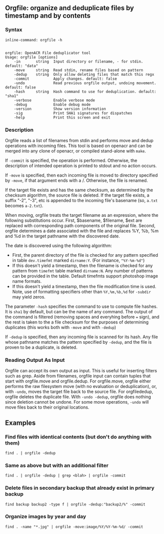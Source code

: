 ## Orgfile: organize and deduplicate files by timestamp and by contents

### Syntax

```
inline-command: orgfile -h


orgfile: OpenACR File deduplicator tool
Usage: orgfile [options]
    -in       string  Input directory or filename, - for stdin. default: "data"
    -move     string  Read stdin, rename files based on pattern
    -dedup    string  Only allow deleting files that match this regx
    -commit           Apply changes. default: false
    -undo             Read previous orgfile output, undoing movement. default: false
    -hash     string  Hash command to use for deduplication. default: "sha1"
    -verbose          Enable verbose mode
    -debug            Enable debug mode
    -version          Show version information
    -sig              Print SHA1 signatures for dispatches
    -help             Print this screen and exit

```

### Description

Orgfile reads a list of filenames from stdin and performs move and dedup operations with
incoming files. 
This tool is based on openacr and can be merged into any clone of openacr, or compiled stand-alone
with `make`.

If `-commit` is specified, the operation is performed. Otherwise, the description of intended
operation is printed to stdout and no action occurs.

If `-move` is specified, then each incoming file is moved to directory specified by `-move`, if that
argument ends with a /. Otherwise, the file is renamed.

If the target file exists and has the same checksum, as determined by the checksum algorithm, the source file is deleted.
If the target file exists, a suffix "-2", "-3", etc is appended 
to the incoming file's basename (so, `a.txt` becomes `a-2.txt`).

When moving, orgfile treats the target filename as an expression, where the following substitutions occur.
First, $basename, $filename, $ext are replaced with corresponding path components of the original file.
Second, orgfile determines a date associated with the file and replaces %Y, %b, %m and %d in the target pathname
with the discovered date.

The date is discovered using the following algorithm:
- First, the parent directory of the file is checked for any pattern specified in table `dev.timefmt` marked `dirname:Y`.
(For instance, `"%Y-%m-%d"`)
- If this doesn't yield a timestamp, then the filename is checked for any pattern from `timefmt` table marked `dirname:N`.
Any number of patterns can be provided in the table. Default timefmts support photoshop image name formats.
- If this doesn't yield a timestamp, then the file modification time is used.
Note, use of formatting specifiers other than `%Y,%m,%b,%d` for `-subdir` may
yield zeros.

The parameter `-hash` specifies the command to use to compute file hashes. It is `sha1` by default, but can
be the name of any command. The output of the command is filtered (removing spaces and everyhing before `=` sign),
and the rest is taken to the a file checksum for the purposes of determining duplicates (this works both
with `-move` and with `-dedup`)

If `-dedup` is specified, then any incoming file is scanned for its hash.
Any file whose pathname matches the pattern specified by `-dedup`, and the file is proven to be a duplicate,
is deleted.

### Reading Output As Input

Orgfile can accept its own output as input. This is useful for inserting filters such as grep.
Aside from filenames, orgfile input can contain tuples that start with orgfile.move and orgfile.dedup.
For orgfile.move, orgfile either performs the raw filesystem move (with no evaluation or deduplication), or, with 
`-undo`, moves the target file back to the source file.
For orgfilededup, orgfile deletes the duplicate file. With `-undo -dedup`, orgfile does nothing
since deletion cannot be undone.
For some move operations, `-undo` will move files back to their original locations.

## Examples

### Find files with identical contents (but don't do anything with them)
```
find . | orgfile -dedup
```

### Same as above but with an additional filter
```
find . | orgfile -dedup | grep <blah> | orgfile -commit
```

### Delete files in secondary backup that already exist in primary backup
```
find backup backup2 -type f | orgfile -dedup:"backup2/%" -commit
```

### Organize images by year and day
```
find . -name "*.jpg" | orgfile -move:image/%Y/%Y-%m-%d/ -commit
```

